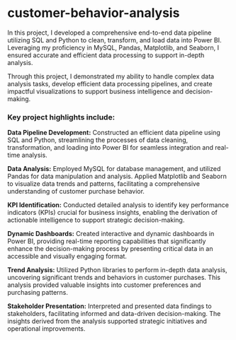 # customer-behavior-analysis

In this project, I developed a comprehensive end-to-end data pipeline utilizing SQL and Python to clean, transform, and load data into Power BI. Leveraging my proficiency in MySQL, Pandas, Matplotlib, and Seaborn, I ensured accurate and efficient data processing to support in-depth analysis.

Through this project, I demonstrated my ability to handle complex data analysis tasks, develop efficient data processing pipelines, and create impactful visualizations to support business intelligence and decision-making. 

### Key project highlights include:

**Data Pipeline Development:** Constructed an efficient data pipeline using SQL and Python, streamlining the processes of data cleaning, transformation, and loading into Power BI for seamless integration and real-time analysis.

**Data Analysis:** Employed MySQL for database management, and utilized Pandas for data manipulation and analysis. Applied Matplotlib and Seaborn to visualize data trends and patterns, facilitating a comprehensive understanding of customer purchase behavior.

**KPI Identification:** Conducted detailed analysis to identify key performance indicators (KPIs) crucial for business insights, enabling the derivation of actionable intelligence to support strategic decision-making.

**Dynamic Dashboards:** Created interactive and dynamic dashboards in Power BI, providing real-time reporting capabilities that significantly enhance the decision-making process by presenting critical data in an accessible and visually engaging format.

**Trend Analysis:** Utilized Python libraries to perform in-depth data analysis, uncovering significant trends and behaviors in customer purchases. This analysis provided valuable insights into customer preferences and purchasing patterns.

**Stakeholder Presentation:** Interpreted and presented data findings to stakeholders, facilitating informed and data-driven decision-making. The insights derived from the analysis supported strategic initiatives and operational improvements.



